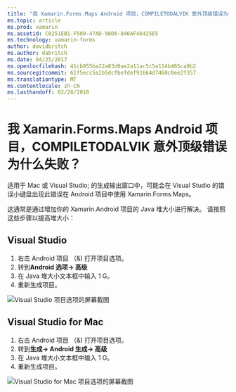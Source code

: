 ```yaml
---
title: "我 Xamarin.Forms.Maps Android 项目，COMPILETODALVIK 意外顶级错误为什么失败？"
ms.topic: article
ms.prod: xamarin
ms.assetid: C0251EB1-F509-47AD-98D6-846AF46425E5
ms.technology: xamarin-forms
author: davidbritch
ms.author: dabritch
ms.date: 04/25/2017
ms.openlocfilehash: 41cb955ba22a83d0ae2a11ac5c5a114b465ca9b2
ms.sourcegitcommit: 61f5ecc5a2b5dcfbefdef91664d7460c0ee2f357
ms.translationtype: MT
ms.contentlocale: zh-CN
ms.lasthandoff: 02/28/2018
---
```

# <a name="why-does-my-xamarinformsmaps-android-project-fail-with-compiletodalvik-unexpected-top-level-error"></a>我 Xamarin.Forms.Maps Android 项目，COMPILETODALVIK 意外顶级错误为什么失败？

适用于 Mac 或 Visual Studio; 的生成输出窗口中，可能会在 Visual Studio 的错误小键盘出现此错误在 Android 项目中使用 Xamarin.Forms.Maps。

这通常是通过增加你的 Xamarin.Android 项目的 Java 堆大小进行解决。 请按照这些步骤以提高堆大小：

## <a name="visual-studio"></a>Visual Studio

1. 右击 Android 项目 （&) 打开项目选项。
2. 转到**Android 选项-> 高级**
3. 在 Java 堆大小文本框中输入 1 G。
4. 重新生成项目。

![Visual Studio 项目选项的屏幕截图](maps-compiletodalvik-error-images/vsjavaheap.png "Android 生成 Visual Studio 中的选项")

## <a name="visual-studio-for-mac"></a>Visual Studio for Mac

1.  右击 Android 项目 （&) 打开项目选项。
2.  转到**生成-> Android 生成-> 高级**
3.  在 Java 堆大小文本框中输入 1 G。
4.  重新生成项目。  

![Visual Studio for Mac 项目选项的屏幕截图](maps-compiletodalvik-error-images/xsjavaheap.png "Android 生成 Visual Studio 中适用于 Mac 的选项")

